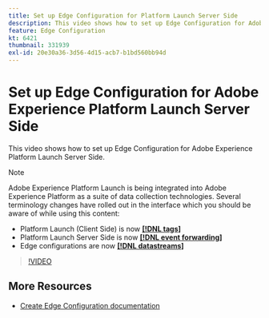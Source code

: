 ```yaml
---
title: Set up Edge Configuration for Platform Launch Server Side
description: This video shows how to set up Edge Configuration for Adobe Experience Platform Launch Server Side. 
feature: Edge Configuration
kt: 6421
thumbnail: 331939
exl-id: 20e30a36-3d56-4d15-acb7-b1bd560bb94d
---
```

# Set up Edge Configuration for Adobe Experience Platform Launch Server Side

This video shows how to set up Edge Configuration for Adobe Experience Platform Launch Server Side. 

>[!NOTE]
>
>Adobe Experience Platform Launch is being integrated into Adobe Experience Platform as a suite of data collection technologies. Several terminology changes have rolled out in the interface which you should be aware of while using this content:
> * Platform Launch (Client Side) is now **[[!DNL tags]](https://experienceleague.adobe.com/docs/launch/using/home.html)** 
> * Platform Launch Server Side is now **[[!DNL event forwarding]](https://experienceleague.adobe.com/docs/launch/using/server-side-info/server-side-overview.html)** 
> * Edge configurations  are now **[[!DNL datastreams]](https://experienceleague.adobe.com/docs/experience-platform/edge/fundamentals/datastreams.html)**

>[!VIDEO](https://video.tv.adobe.com/v/331939?quality=12&learn=on)

## More Resources

* [Create Edge Configuration documentation](https://experienceleague.adobe.com/docs/launch/using/server-side-info/server-side-getting-started.html#create-edge-configuration)
